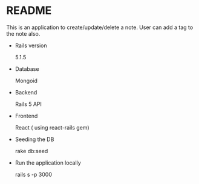 # README

This is an application to create/update/delete a note. User can add a tag to the note also.

* Rails version

  5.1.5

* Database

  Mongoid

* Backend

  Rails 5 API

* Frontend

  React ( using react-rails gem)

* Seeding the DB

  rake db:seed

* Run the application locally

  rails s -p 3000

